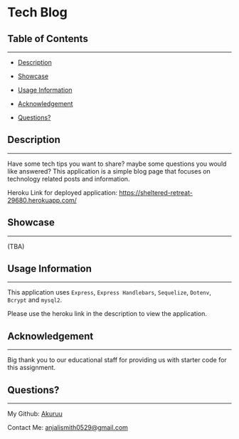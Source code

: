 # Tech Blog 
      
 ## Table of Contents 

      
-----------------------------------------

      
 - [Description](#description) 

      
 - [Showcase](#link) 

      
 - [Usage Information](#usage) 

      
 - [Acknowledgement](#contributors) 

      
 - [Questions?](#email) 


      
 ## Description 

      
-----------------------------------------

      
 Have some tech tips you want to share? maybe some questions you would like answered? This application is a simple blog page that focuses on technology related posts and information. 

 Heroku Link for deployed application: https://sheltered-retreat-29680.herokuapp.com/


      
 ## Showcase

      
-----------------------------------------
 
      
 (TBA)

   
      
 ## Usage Information 

      
-----------------------------------------
 
      
  This application uses `Express`, `Express Handlebars`, `Sequelize`, `Dotenv`, `Bcrypt` and `mysql2`.

  Please use the heroku link in the description to view the application.

      
 

      
 ## Acknowledgement

      
-----------------------------------------
 
      
  Big thank you to our educational staff for providing us with starter code for this assignment.


      
 ## Questions?

      
-----------------------------------------
 
      
  My Github: [Akuruu](https://github.com/Akuruu)

      
 Contact Me: anjalismith0529@gmail.com 
